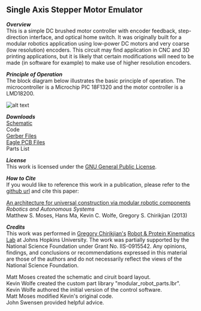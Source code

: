 ## Single Axis Stepper Motor Emulator

**_Overview_**          
This is a simple DC brushed motor controller with encoder feedback, step-direction interface, and optical home switch. It was originally built for a modular robotics application using low-power DC motors and very coarse (low resolution) encoders. This circuit may find application in CNC and 3D printing applications, but it is likely that certain modifications will need to be made (in software for example) to make use of higher resolution encoders. 

**_Principle of Operation_**   
The block diagram below illustrates the basic principle of operation. The microcontroller is a Microchip PIC 18F1320 and the motor controller is a LMD18200.

![alt text](https://raw2.github.com/mattmoses/SingleAxisEmulator/master/blockDiagram.png)

**_Downloads_**   
[Schematic](https://github.com/mattmoses/SingleAxisEmulator/blob/master/singleAxisMotor3.pdf)   
Code   
[Gerber Files](https://github.com/mattmoses/SingleAxisEmulator/tree/master/gerbers)   
[Eagle PCB Files](https://github.com/mattmoses/SingleAxisEmulator/tree/master/eagleFiles)     
Parts List   

**_License_**   
This work is licensed under the [GNU General Public License](http://www.gnu.org/licenses/gpl.html).

**_How to Cite_**   
If you would like to reference this work in a publication, please refer to the [github url](https://github.com/mattmoses/SingleAxisEmulator) and cite this paper:

[An architecture for universal construction via modular robotic components](http://dx.doi.org/10.1016/j.robot.2013.08.005)    
*Robotics and Autonomous Systems*   
Matthew S. Moses, Hans Ma, Kevin C. Wolfe, Gregory S. Chirikjian (2013)

**_Credits_**   
This work was performed in [Gregory Chirikjian's](http://scholar.google.com/citations?user=qoIuyMoAAAAJ) [Robot & Protein Kinematics Lab](https://rpk.lcsr.jhu.edu/Publications) at Johns Hopkins University. The work was partially supported by the National Science Foundation under Grant No. IIS-0915542. Any opinions, findings, and conclusions or recommendations expressed in this material are those of the authors and do not necessarily reflect the views of the National Science Foundation.

Matt Moses created the schematic and ciruit board layout.    
Kevin Wolfe created the custom part library "modular_robot_parts.lbr".   
Kevin Wolfe authored the initial version of the control software.   
Matt Moses modified Kevin's original code.   
John Swensen provided helpful advice.






